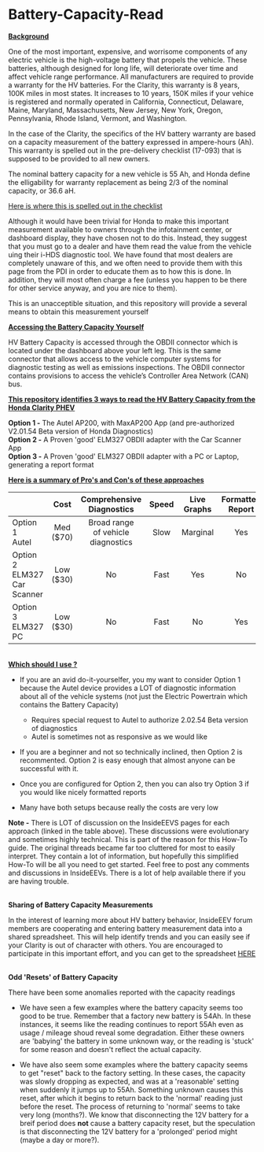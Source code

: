 # Battery-Capacity-Read
<ins>**Background**</ins>

One of the most important, expensive, and worrisome components of any electric vehicle is the high-voltage battery that propels the vehicle.  These batteries, although designed for long life, will deteriorate over time and affect vehicle range performance.  All manufacturers are required to provide a warranty for the HV batteries.  For the Clarity, this warranty is 8 years, 100K miles in most states.  It increases to 10 years, 150K miles if your vehice is registered and normally operated in California, Connecticut, Delaware, Maine, Maryland, Massachusetts, New Jersey, New York, Oregon, Pennsylvania, Rhode Island, Vermont, and Washington.

In the case of the Clarity, the specifics of the HV battery warranty are based on a capacity measurement  of the battery expressed in ampere-hours (Ah).  This warranty is spelled out in the pre-delivery checklist (17-093) that is supposed to be provided to all new owners.

The nominal battery capacity for a new vehicle is 55 Ah, and Honda define the elligability for warranty replacement as being 2/3 of the nominal capacity, or 36.6 aH.

[Here is where this is spelled out in the checklist](https://clarity-phev.github.io/Battery-Capacity-Read/Pre-Delivery_Checklist.png)

Although it would have been trivial for Honda to make this important measurement available to owners through the infotainment center, or dashboard display, they have chosen not to do this.  Instead, they suggest that you must go to a dealer and have them read the value from the vehicle uing their i-HDS diagnostic tool.  We have found that most dealers are completely unaware of this, and we often need to provide them with this page from the PDI in order to educate them as to how this is done.  In addition, they will most often charge a fee (unless you happen to be there for other service anyway, and you are nice to them).

This is an unacceptible situation, and this repository will provide a several means to obtain this measurement yourself

<ins>**Accessing the Battery Capacity Yourself**</ins>

HV Battery Capacity is accessed through the OBDII connector which is located under the dashboard above your left leg.  This is the same connector that allows access to the vehicle computer systems for diagnostic testing as well as emissions inspections.  The OBDII connector contains provisions to access the vehicle’s Controller Area Network (CAN) bus.
  

<ins>**This repository identifies 3 ways to read the HV Battery Capacity from the Honda Clarity PHEV**</ins>

**Option 1 -**  The Autel AP200, with MaxAP200 App (and pre-authorized V2.01.54 Beta version of Honda Diagnostics)<br>
**Option 2 -**  A Proven 'good' ELM327 OBDII adapter with the Car Scanner App<br>
**Option 3 -**  A Proven 'good' ELM327 OBDII adapter with a PC or Laptop, generating a report format<br>

<ins>**Here is a summary of Pro's and Con's of these approaches**</ins>

|     | Cost | Comprehensive<br>Diagnostics|Speed|Live<br>Graphs|Formatted<br>Report|How-To<br>Instructions|InsideEEVS<br>Discussion |
| :-- | :-: | :-: | :-: | :-: | :-: | :-: | :-: |
| Option 1<br>Autel  | Med ($70) | Broad range<br>of vehicle<br>diagnostics | Slow | Marginal | Yes | [Instructions](https://clarity-phev.github.io/Battery-Capacity-Read/AP200_Instructions.pdf) | [Discussions](https://www.insideevsforum.com/community/index.php?threads/read-battery-capacity-yourself-autel-ap200-breakthrough.9913/) |
| Option 2<br>ELM327<br>Car Scanner  | Low ($30) | No | Fast | Yes |  No  | [Instructions](https://github.com/clarity-phev/Battery-Capacity-Read/ELM_CarScanner_Instructions.pdf) |[Discussions](https://www.insideevsforum.com/community/index.php?threads/budget-battery-capacity-readout.10531/) |
| Option 3<br>ELM327<br>PC  | Low ($30) | No | Fast | No  |  Yes | [Instructions](https://github.com/clarity-phev/powertrain_report/blob/main/How%20to%20Use.pdf) |[Discussions](https://www.insideevsforum.com/community/index.php?threads/pc-based-electric-powertrain-report-battery-capacity.12220/) |

<br><ins>**Which should I use ?**</ins>

* If you are an avid do-it-yourselfer, you my want to consider Option 1 because the Autel device provides a LOT of diagnostic information about all of the vehicle systems (not just the Electric Powertrain which contains the Battery Capacity)
   * Requires special request to Autel to authorize 2.02.54 Beta version of diagnostics
   * Autel is sometimes not as responsive as we would like
* If you are a beginner and not so technically inclined, then Option 2 is recommented.  Option 2 is easy enough that almost anyone can be successful with it.
* Once you are configured for Option 2, then you can also try Option 3 if you would like nicely formatted reports

* Many have both setups because really the costs are very low

**Note -** There is LOT of discussion on the InsideEEVS pages for each approach (linked in the table above).  These discussions were evolutionary and sometimes highly technical.  This is part of the reason for this How-To guide. The original threads became far too cluttered for most to easily interpret.  They contain a lot of information, but hopefully this simplified How-To will be all you need to get started.  Feel free to post any comments and discussions in InsideEEVs.  There is a lot of help available there if you are having trouble.

<br>**Sharing of Battery Capacity Measurements**

In the interest of learning more about HV battery behavior, InsideEEV forum members are cooperating and entering battery measurement data into a shared spreadsheet.  This will help identify trends and you can easily see if your Clarity is out of character with others.  You are encouraged to participate in this important effort, and you can get to the spreadsheet [HERE](https://docs.google.com/spreadsheets/d/1LHtqVuPzHUDXmX1jiHOQIpT_YiGp9N-vnBOiSz96C2I/edit#gid=1710145002)

<br>**Odd 'Resets' of Battery Capacity**

There have been some anomalies reported with the capacity readings
* We have seen a few examples where the battery capacity seems too good to be true.  Remember that a factory new battery is 54Ah.  In these instances, it seems like the reading continues to report 55Ah even as usage / mileage shoud reveal some degradation.  Either these owners are 'babying' the battery in some unknown way, or the reading is 'stuck' for some reason and doesn't reflect the actual capacity.

* We have also seem some examples where the battery capacity seems to get "reset" back to the factory setting.  In these cases, the capacity was slowly dropping as expected, and was at a 'reasonable' setting when suddenly it jumps up to 55Ah.  Something unknown causes this reset, after which it begins to return back to the 'normal' reading just before the reset.  The process of returning to 'normal' seems to take very long (months?).  We know that disconnecting the 12V battery for a breif period does **not** cause a battery capacity reset, but the speculation is that disconnecting the 12V battery for a 'prolonged' period might (maybe a day or more?).
